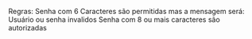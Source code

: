 Regras:
Senha com 6 Caracteres são permitidas mas a mensagem será: Usuário ou senha invalidos
Senha com 8 ou mais caracteres são autorizadas
